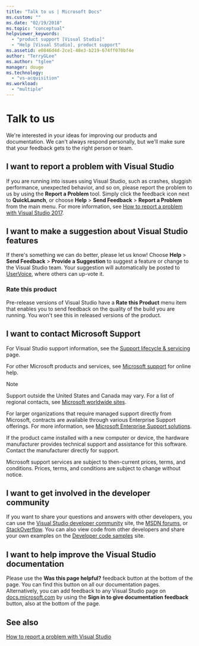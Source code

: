 ```yaml
---
title: "Talk to us | Microsoft Docs"
ms.custom: ""
ms.date: "02/19/2018"
ms.topic: "conceptual"
helpviewer_keywords:
  - "product support [Visual Studio]"
  - "Help [Visual Studio], product support"
ms.assetid: e0846d4d-2ce1-48e3-b219-674ff070bf4e
author: "TerryGLee"
ms.author: "tglee"
manager: douge
ms.technology:
  - "vs-acquisition"
ms.workload:
  - "multiple"
---
```

# Talk to us
We're interested in your ideas for improving our products and documentation. We can't always respond personally, but we'll make sure that your feedback gets to the right person or team.  

## I want to report a problem with Visual Studio
If you are running into issues using Visual Studio, such as crashes, sluggish performance, unexpected behavior, and so on, please report the problem to us by using the **Report a Problem** tool. Simply click the feedback icon next to **QuickLaunch**, or choose **Help** > **Send Feedback** > **Report a Problem** from the main menu. For more information, see [How to report a problem with Visual Studio 2017](how-to-report-a-problem-with-visual-studio-2017.md).

## I want to make a suggestion about Visual Studio features
If there's something we can do better, please let us know! Choose **Help** > **Send Feedback** > **Provide a Suggestion** to suggest a feature or change to the Visual Studio team. Your suggestion will automatically be posted to [UserVoice](https://visualstudio.uservoice.com), where others can up-vote it.

### Rate this product
Pre-release versions of Visual Studio have a **Rate this Product** menu item that enables you to send feedback on the quality of the build you are running. You won't see this in released versions of the product.

## I want to contact Microsoft Support
For Visual Studio support information, see the [Support lifecycle & servicing](https://docs.microsoft.com/visualstudio/productinfo/vs-servicing-vs) page.

For other Microsoft products and services, see [Microsoft support](http://go.microsoft.com/fwlink/?LinkID=99019) for online help.

> [!NOTE]
> Support outside the United States and Canada may vary. For a list of regional contacts, see [Microsoft worldwide sites](http://www.microsoft.com/worldwide/).

For larger organizations that require managed support directly from Microsoft, contracts are available through various Enterprise Support offerings. For more information, see [Microsoft Enterprise Support solutions](http://go.microsoft.com/fwlink/?LinkId=258223).

If the product came installed with a new computer or device, the hardware manufacturer provides technical support and assistance for this software. Contact the manufacturer directly for support.

Microsoft support services are subject to then-current prices, terms, and conditions. Prices, terms, and conditions are subject to change without notice.

## I want to get involved in the developer community
If you want to share your questions and answers with other developers, you can use the [Visual Studio developer community](https://developercommunity.visualstudio.com/index.html) site, the [MSDN forums](http://social.msdn.microsoft.com/Forums/home), or [StackOverflow](http://stackoverflow.com/). You can also view code from other developers and share your own examples on the [Developer code samples](http://code.msdn.microsoft.com/) site.

## I want to help improve the Visual Studio documentation
Please use the **Was this page helpful?** feedback button at the bottom of the page. You can find this button on all our documentation pages. Alternatively, you can add feedback to any Visual Studio page on [docs.microsoft.com](https://docs.microsoft.com/visualstudio/) by using the **Sign in to give documentation feedback** button, also at the bottom of the page.

## See also
 [How to report a problem with Visual Studio](how-to-report-a-problem-with-visual-studio-2017.md)
